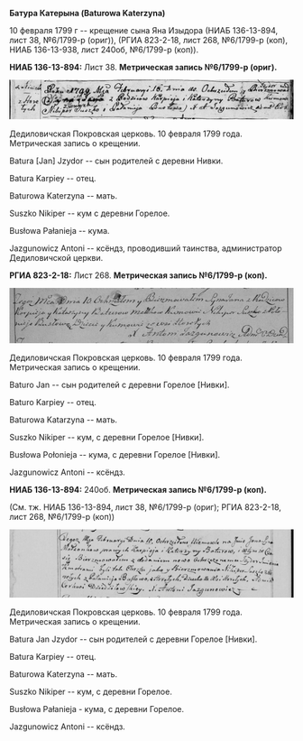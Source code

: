 **Батура Катерына (Baturowa Katerzyna)**

10 февраля 1799 г -- крещение сына Яна Изыдора (НИАБ 136-13-894, лист
38, №6/1799-р (ориг)), (РГИА 823-2-18, лист 268, №6/1799-р (коп), НИАБ
136-13-938, лист 240об, №6/1799-р (коп)).

**НИАБ 136-13-894:** Лист 38. **Метрическая запись №6/1799-р (ориг).**

![](./media/f6925a19cf953e5403a41a74a858c83e6bb8a3f7.png)

Дедиловичская Покровская церковь. 10 февраля 1799 года. Метрическая
запись о крещении.

Batura \[Jan\] Jzydor -- сын родителей с деревни Нивки.

Batura Karpiey -- отец.

Baturowa Katerzyna -- мать.

Suszko Nikiper -- кум с деревни Горелое.

Busłowa Pałanieja -- кума.

Jazgunowicz Antoni -- ксёндз, проводивший таинства, администратор
Дедиловичской церкви.

**РГИА 823-2-18:** Лист 268. **Метрическая запись №6/1799-р (коп).**

![](./media/290756dd10d9e40d3d36f36e99798d3bbcd59961.png)

Дедиловичская Покровская церковь. 10 февраля 1799 года. Метрическая
запись о крещении.

Baturo Jan -- сын родителей с деревни Горелое \[Нивки\].

Baturo Karpiey -- отец.

Baturowa Katarzyna -- мать.

Suszko Nikiper -- кум, с деревни Горелое \[Нивки\].

Busłowa Połonieja -- кума, с деревни Горелое \[Нивки\].

Jazgunowicz Antoni -- ксёндз.

**НИАБ 136-13-894:** 240об. **Метрическая запись №6/1799-р (коп).**

(См. тж. НИАБ 136-13-894, лист 38, №6/1799-р (ориг); РГИА 823-2-18, лист
268, №6/1799-р (коп))

![](./media/9e85f9bb7808e7fbf2460d07bf21411c36b817cf.png)

Дедиловичская Покровская церковь. 10 февраля 1799 года. Метрическая
запись о крещении.

Batura Jan Jzydor -- сын родителей с деревни Горелое \[Нивки\].

Batura Karpiey -- отец.

Baturowa Katerzyna -- мать.

Suszko Nikiper -- кум, с деревни Горелое.

Busłowa Pałanieja - кума, с деревни Горелое.

Jazgunowicz Antoni -- ксёндз.
